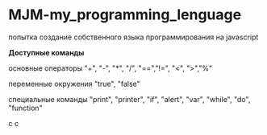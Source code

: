 # MJM-my_programming_lenguage
попытка создание собственного языка программирования на javascript <p>
<b>Доступные команды</b><p>
  основные операторы "+", "-", "*", "/", "==","!=", "<", ">","%" <p>
  переменные окружения "true", "false" <p>
  специальные команды "print", "printer", "if", "alert", "var", "while", "do", "function" <p>
    c
    c

